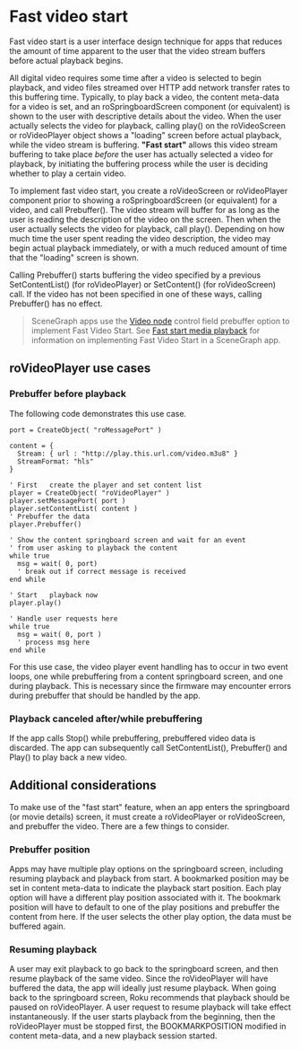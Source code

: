 Fast video start
================

Fast video start is a user interface design technique for apps that reduces the amount of time apparent to the user that the video stream buffers before actual playback begins.

All digital video requires some time after a video is selected to begin playback, and video files streamed over HTTP add network transfer rates to this buffering time. Typically, to play back a video, the content meta-data for a video is set, and an roSpringboardScreen component (or equivalent) is shown to the user with descriptive details about the video. When the user actually selects the video for playback, calling play() on the roVideoScreen or roVideoPlayer object shows a "loading" screen before actual playback, while the video stream is buffering. **"Fast start"** allows this video stream buffering to take place _before_ the user has actually selected a video for playback, by initiating the buffering process while the user is deciding whether to play a certain video.

To implement fast video start, you create a roVideoScreen or roVideoPlayer component prior to showing a roSpringboardScreen (or equivalent) for a video, and call Prebuffer(). The video stream will buffer for as long as the user is reading the description of the video on the screen. Then when the user actually selects the video for playback, call play(). Depending on how much time the user spent reading the video description, the video may begin actual playback immediately, or with a much reduced amount of time that the "loading" screen is shown.

Calling Prebuffer() starts buffering the video specified by a previous SetContentList() (for roVideoPlayer) or SetContent() (for roVideoScreen) call. If the video has not been specified in one of these ways, calling Prebuffer() has no effect.

> SceneGraph apps use the [Video node](/docs/references/scenegraph/media-playback-nodes/video.md) control field prebuffer option to implement Fast Video Start. See [Fast start media playback](/docs/developer-program/core-concepts/playing-videos.md#fast-start-media-playback) for information on implementing Fast Video Start in a SceneGraph app.

roVideoPlayer use cases
-----------------------

### Prebuffer before playback

The following code demonstrates this use case.

    port = CreateObject( "roMessagePort" )
    
    content = {
      Stream: { url : "http://play.this.url.com/video.m3u8" }
      StreamFormat: "hls"
    }
    
    ' First   create the player and set content list
    player = CreateObject( "roVideoPlayer" )
    player.setMessagePort( port )
    player.setContentList( content )
    ' Prebuffer the data
    player.Prebuffer()
    
    ' Show the content springboard screen and wait for an event
    ' from user asking to playback the content
    while true
      msg = wait( 0, port)
      ' break out if correct message is received
    end while
    
    ' Start   playback now
    player.play()
    
    ' Handle user requests here
    while true
      msg = wait( 0, port )
      ' process msg here
    end while
    

For this use case, the video player event handling has to occur in two event loops, one while prebuffering from a content springboard screen, and one during playback. This is necessary since the firmware may encounter errors during prebuffer that should be handled by the app.

### Playback canceled after/while prebuffering

If the app calls Stop() while prebuffering, prebuffered video data is discarded. The app can subsequently call SetContentList(), Prebuffer() and Play() to play back a new video.

Additional considerations
-------------------------

To make use of the "fast start" feature, when an app enters the springboard (or movie details) screen, it must create a roVideoPlayer or roVideoScreen, and prebuffer the video. There are a few things to consider.

### Prebuffer position

Apps may have multiple play options on the springboard screen, including resuming playback and playback from start. A bookmarked position may be set in content meta-data to indicate the playback start position. Each play option will have a different play position associated with it. The bookmark position will have to default to one of the play positions and prebuffer the content from here. If the user selects the other play option, the data must be buffered again.

### Resuming playback

A user may exit playback to go back to the springboard screen, and then resume playback of the same video. Since the roVideoPlayer will have buffered the data, the app will ideally just resume playback. When going back to the springboard screen, Roku recommends that playback should be paused on roVideoPlayer. A user request to resume playback will take effect instantaneously. If the user starts playback from the beginning, then the roVideoPlayer must be stopped first, the BOOKMARKPOSITION modified in content meta-data, and a new playback session started.